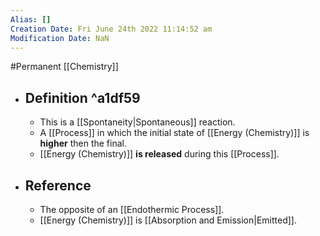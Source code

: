 ```yaml
---
Alias: []
Creation Date: Fri June 24th 2022 11:14:52 am 
Modification Date: NaN
---
```

#Permanent [[Chemistry]]

- ## Definition ^a1df59
	- This is a [[Spontaneity|Spontaneous]] reaction.
	- A [[Process]] in which the initial state of [[Energy (Chemistry)]] is **higher** then the final.
	- [[Energy (Chemistry)]] **is released** during this [[Process]].
- ## Reference
	- The opposite of an [[Endothermic Process]].
	- [[Energy (Chemistry)]] is [[Absorption and Emission|Emitted]].